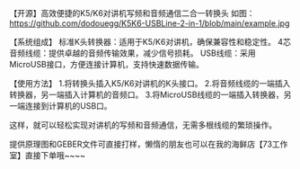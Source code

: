 【开源】高效便捷的K5/K6对讲机写频和音频通信二合一转换头
如图：
https://github.com/dodouegg/K5K6-USBLine-2-in-1/blob/main/example.jpg

【系统组成】
标准K头转换器：适用于K5/K6对讲机，确保兼容性和稳定性。
4芯音频线缆：提供卓越的音频传输效果，减少信号损耗。
USB线缆：采用MicroUSB接口，方便连接计算机，支持快速数据传输。

【使用方法】
1.将转换头插入K5/K6对讲机的K头接口。
2.将音频线缆的一端插入转换器，另一端插入计算机的音频口。
3.将MicroUSB线缆的一端插入转换器，另一端连接到计算机的USB口。

这样，就可以轻松实现对讲机的写频和音频通信，无需多根线缆的繁琐操作。

提供原理图和GEBER文件可直接打样，懒惰的朋友也可以在我的海鲜店【73工作室】直接下单哦~~~~
